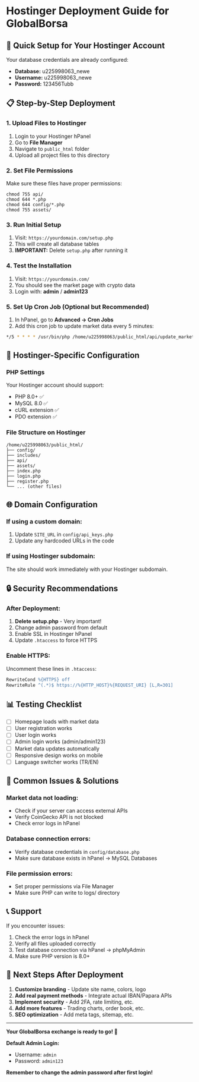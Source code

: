 # Hostinger Deployment Guide for GlobalBorsa

## 🚀 Quick Setup for Your Hostinger Account

Your database credentials are already configured:
- **Database:** u225998063_newe
- **Username:** u225998063_newe
- **Password:** 123456Tubb

## 📋 Step-by-Step Deployment

### 1. Upload Files to Hostinger
1. Login to your Hostinger hPanel
2. Go to **File Manager**
3. Navigate to `public_html` folder
4. Upload all project files to this directory

### 2. Set File Permissions
Make sure these files have proper permissions:
```
chmod 755 api/
chmod 644 *.php
chmod 644 config/*.php
chmod 755 assets/
```

### 3. Run Initial Setup
1. Visit: `https://yourdomain.com/setup.php`
2. This will create all database tables
3. **IMPORTANT:** Delete `setup.php` after running it

### 4. Test the Installation
1. Visit: `https://yourdomain.com/`
2. You should see the market page with crypto data
3. Login with: **admin** / **admin123**

### 5. Set Up Cron Job (Optional but Recommended)
1. In hPanel, go to **Advanced → Cron Jobs**
2. Add this cron job to update market data every 5 minutes:
```bash
*/5 * * * * /usr/bin/php /home/u225998063/public_html/api/update_markets.php
```

## 🔧 Hostinger-Specific Configuration

### PHP Settings
Your Hostinger account should support:
- PHP 8.0+ ✅
- MySQL 8.0 ✅
- cURL extension ✅
- PDO extension ✅

### File Structure on Hostinger
```
/home/u225998063/public_html/
├── config/
├── includes/
├── api/
├── assets/
├── index.php
├── login.php
├── register.php
└── ... (other files)
```

## 🌐 Domain Configuration

### If using a custom domain:
1. Update `SITE_URL` in `config/api_keys.php`
2. Update any hardcoded URLs in the code

### If using Hostinger subdomain:
The site should work immediately with your Hostinger subdomain.

## 🔒 Security Recommendations

### After Deployment:
1. **Delete setup.php** - Very important!
2. Change admin password from default
3. Enable SSL in Hostinger hPanel
4. Update `.htaccess` to force HTTPS

### Enable HTTPS:
Uncomment these lines in `.htaccess`:
```apache
RewriteCond %{HTTPS} off
RewriteRule ^(.*)$ https://%{HTTP_HOST}%{REQUEST_URI} [L,R=301]
```

## 📊 Testing Checklist

- [ ] Homepage loads with market data
- [ ] User registration works
- [ ] User login works
- [ ] Admin login works (admin/admin123)
- [ ] Market data updates automatically
- [ ] Responsive design works on mobile
- [ ] Language switcher works (TR/EN)

## 🐛 Common Issues & Solutions

### Market data not loading:
- Check if your server can access external APIs
- Verify CoinGecko API is not blocked
- Check error logs in hPanel

### Database connection errors:
- Verify database credentials in `config/database.php`
- Make sure database exists in hPanel → MySQL Databases

### File permission errors:
- Set proper permissions via File Manager
- Make sure PHP can write to logs/ directory

## 📞 Support

If you encounter issues:
1. Check the error logs in hPanel
2. Verify all files uploaded correctly
3. Test database connection via hPanel → phpMyAdmin
4. Make sure PHP version is 8.0+

## 🎯 Next Steps After Deployment

1. **Customize branding** - Update site name, colors, logo
2. **Add real payment methods** - Integrate actual IBAN/Papara APIs
3. **Implement security** - Add 2FA, rate limiting, etc.
4. **Add more features** - Trading charts, order book, etc.
5. **SEO optimization** - Add meta tags, sitemap, etc.

---

**Your GlobalBorsa exchange is ready to go! 🚀**

**Default Admin Login:**
- Username: `admin`
- Password: `admin123`

**Remember to change the admin password after first login!**
